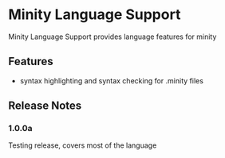# Minity Language Support

Minity Language Support provides language features for minity

## Features

* syntax highlighting and syntax checking for .minity files


## Release Notes

### 1.0.0a

Testing release, covers most of the language

